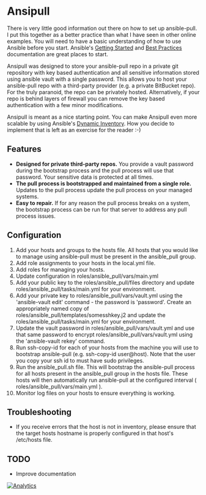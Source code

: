 # Ansipull
There is very little good information out there on how to set up ansible-pull. I put this together as a better practice than what I have seen in other online examples. You will need to have a basic understanding of how to use Ansible before you start. Ansible's [Getting Started](http://docs.ansible.com/intro_getting_started.html) and [Best Practices](http://docs.ansible.com/playbooks_best_practices.html) documentation are great places to start.

Ansipull was designed to store your ansible-pull repo in a private git repository with key based authentication and all sensitive information stored using ansible vault with a single password. This allows you to host your ansible-pull repo with a third-party provider (e.g. a private BitBucket repo). For the truly paranoid, the repo can be privately hosted. Alternatively, if your repo is behind layers of firewall you can remove the key based authentication with a few minor modifications.

Ansipull is meant as a nice starting point. You can make Ansipull even more scalable by using Ansible's [Dynamic Inventory](http://docs.ansible.com/intro_dynamic_inventory.html). How you decide to implement that is left as an exercise for the reader :-)

## Features
* **Designed for private third-party repos.** You provide a vault password during the bootstrap process and the pull process will use that password. Your sensitive data is protected at all times.
* **The pull process is bootstrapped and maintained from a single role.** Updates to the pull process update the pull process on your managed systems.
* **Easy to repair.** If for any reason the pull process breaks on a system, the bootstrap process can be run for that server to address any pull process issues.

## Configuration
1. Add your hosts and groups to the hosts file. All hosts that you would like to manage using ansible-pull must be present in the ansible_pull group.
2. Add role assignments to your hosts in the local.yml file.
3. Add roles for managing your hosts.
4. Update configuration in roles/ansible_pull/vars/main.yml
5. Add your public key to the roles/ansible_pull/files directory and update roles/ansible_pull/tasks/main.yml for your environment.
6. Add your private key to roles/ansible_pull/vars/vault.yml using the 'ansible-vault edit' command - the password is 'password'. Create an appropriately named copy of roles/ansible_pull/templates/somesshkey.j2 and update the roles/ansible_pull/tasks/main.yml for your environment.
7. Update the vault password in roles/ansible_pull/vars/vault.yml and use that same password to encrypt roles/ansible_pull/vars/vault.yml using the 'ansible-vault rekey' command.
8. Run ssh-copy-id for each of your hosts from the machine you will use to bootstrap ansible-pull (e.g. ssh-copy-id user@host). Note that the user you copy your ssh id to must have sudo privileges.
9. Run the ansible_pull.sh file. This will bootstrap the ansible-pull process for all hosts present in the ansible_pull group in the hosts file. These hosts will then automatically run ansible-pull at the configured interval ( roles/ansible_pull/vars/main.yml ).
10. Monitor log files on your hosts to ensure everything is working.

## Troubleshooting
* If you receive errors that the host is not in inventory, please ensure that the target hosts hostname is properly configured in that host's /etc/hosts file.

## TODO
* Improve documentation

[![Analytics](https://ga-beacon.appspot.com/UA-60683137-1/ansipull/readme)](https://github.com/rawlink/ansipull)

